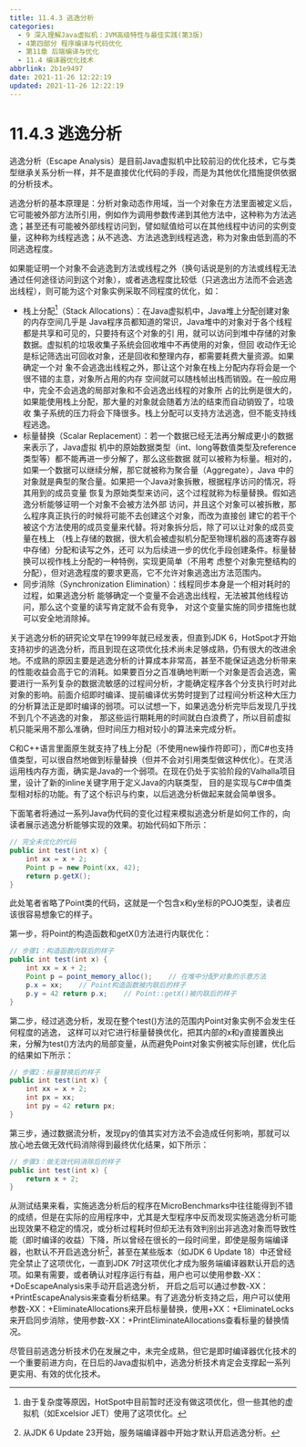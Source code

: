 ```yaml
---
title: 11.4.3 逃逸分析
categories:
  - 9 深入理解Java虛拟机：JVM高级特性与最佳实践(第3版)
  - 4第四部分 程序编译与代码优化
  - 第11章 后端编译与优化
  - 11.4 编译器优化技术
abbrlink: 2b1e9497
date: 2021-11-26 12:22:19
updated: 2021-11-26 12:22:19
---
```

# 11.4.3 逃逸分析
逃逸分析（Escape Analysis）是目前Java虚拟机中比较前沿的优化技术，它与类型继承关系分析一样，并不是直接优化代码的手段，而是为其他优化措施提供依据的分析技术。

逃逸分析的基本原理是：分析对象动态作用域，当一个对象在方法里面被定义后，它可能被外部方法所引用，例如作为调用参数传递到其他方法中，这种称为方法逃逸；甚至还有可能被外部线程访问到，譬如赋值给可以在其他线程中访问的实例变量，这种称为线程逃逸；从不逃逸、方法逃逸到线程逃逸，称为对象由低到高的不同逃逸程度。

如果能证明一个对象不会逃逸到方法或线程之外（换句话说是别的方法或线程无法通过任何途径访问到这个对象），或者逃逸程度比较低（只逃逸出方法而不会逃逸出线程），则可能为这个对象实例采取不同程度的优化，如：

- 栈上分配[^1]（Stack Allocations）：在Java虚拟机中，Java堆上分配创建对象的内存空间几乎是 Java程序员都知道的常识，Java堆中的对象对于各个线程都是共享和可见的，只要持有这个对象的引 用，就可以访问到堆中存储的对象数据。虚拟机的垃圾收集子系统会回收堆中不再使用的对象，但回 收动作无论是标记筛选出可回收对象，还是回收和整理内存，都需要耗费大量资源。如果确定一个对 象不会逃逸出线程之外，那让这个对象在栈上分配内存将会是一个很不错的主意，对象所占用的内存 空间就可以随栈帧出栈而销毁。在一般应用中，完全不会逃逸的局部对象和不会逃逸出线程的对象所 占的比例是很大的，如果能使用栈上分配，那大量的对象就会随着方法的结束而自动销毁了，垃圾收 集子系统的压力将会下降很多。栈上分配可以支持方法逃逸，但不能支持线程逃逸。
- 标量替换（Scalar Replacement）：若一个数据已经无法再分解成更小的数据来表示了，Java虚拟 机中的原始数据类型（int、long等数值类型及reference类型等）都不能再进一步分解了，那么这些数据 就可以被称为标量。相对的，如果一个数据可以继续分解，那它就被称为聚合量（Aggregate），Java 中的对象就是典型的聚合量。如果把一个Java对象拆散，根据程序访问的情况，将其用到的成员变量 恢复为原始类型来访问，这个过程就称为标量替换。假如逃逸分析能够证明一个对象不会被方法外部 访问，并且这个对象可以被拆散，那么程序真正执行的时候将可能不去创建这个对象，而改为直接创 建它的若干个被这个方法使用的成员变量来代替。将对象拆分后，除了可以让对象的成员变量在栈上 （栈上存储的数据，很大机会被虚拟机分配至物理机器的高速寄存器中存储）分配和读写之外，还可 以为后续进一步的优化手段创建条件。标量替换可以视作栈上分配的一种特例，实现更简单（不用考 虑整个对象完整结构的分配），但对逃逸程度的要求更高，它不允许对象逃逸出方法范围内。
- 同步消除（Synchronization Elimination）：线程同步本身是一个相对耗时的过程，如果逃逸分析 能够确定一个变量不会逃逸出线程，无法被其他线程访问，那么这个变量的读写肯定就不会有竞争， 对这个变量实施的同步措施也就可以安全地消除掉。

关于逃逸分析的研究论文早在1999年就已经发表，但直到JDK 6，HotSpot才开始支持初步的逃逸分析，而且到现在这项优化技术尚未足够成熟，仍有很大的改进余地。不成熟的原因主要是逃逸分析的计算成本非常高，甚至不能保证逃逸分析带来的性能收益会高于它的消耗。如果要百分之百准确地判断一个对象是否会逃逸，需要进行一系列复杂的数据流敏感的过程间分析，才能确定程序各个分支执行时对此对象的影响。前面介绍即时编译、提前编译优劣势时提到了过程间分析这种大压力的分析算法正是即时编译的弱项。可以试想一下，如果逃逸分析完毕后发现几乎找不到几个不逃逸的对象， 那这些运行期耗用的时间就白白浪费了，所以目前虚拟机只能采用不那么准确，但时间压力相对较小的算法来完成分析。

C和C++语言里面原生就支持了栈上分配（不使用new操作符即可），而C#也支持值类型，可以很自然地做到标量替换（但并不会对引用类型做这种优化）。在灵活运用栈内存方面，确实是Java的一个弱项。在现在仍处于实验阶段的Valhalla项目里，设计了新的inline关键字用于定义Java的内联类型， 目的是实现与C#中值类型相对标的功能。有了这个标识与约束，以后逃逸分析做起来就会简单很多。

下面笔者将通过一系列Java伪代码的变化过程来模拟逃逸分析是如何工作的，向读者展示逃逸分析能够实现的效果。初始代码如下所示：

```java
// 完全未优化的代码
public int test(int x) {
    int xx = x + 2;
    Point p = new Point(xx, 42);
    return p.getX();
}
```
此处笔者省略了Point类的代码，这就是一个包含x和y坐标的POJO类型，读者应该很容易想象它的样子。

第一步，将Point的构造函数和getX()方法进行内联优化：

```java
// 步骤1：构造函数内联后的样子
public int test(int x) {
    int xx = x + 2;
    Point p = point_memory_alloc();    // 在堆中分配P对象的示意方法
    p.x = xx;    // Point构造函数被内联后的样子
    p.y = 42 return p.x;    // Point::getX()被内联后的样子
}
```

第二步，经过逃逸分析，发现在整个test()方法的范围内Point对象实例不会发生任何程度的逃逸， 这样可以对它进行标量替换优化，把其内部的x和y直接置换出来，分解为test()方法内的局部变量，从而避免Point对象实例被实际创建，优化后的结果如下所示：

```java
// 步骤2：标量替换后的样子
public int test(int x) {
    int xx = x + 2;
    int px = xx;
    int py = 42 return px;
}
```

第三步，通过数据流分析，发现py的值其实对方法不会造成任何影响，那就可以放心地去做无效代码消除得到最终优化结果，如下所示：

```java
// 步骤3：做无效代码消除后的样子
public int test(int x) {
    return x + 2;
}
```
从测试结果来看，实施逃逸分析后的程序在MicroBenchmarks中往往能得到不错的成绩，但是在实际的应用程序中，尤其是大型程序中反而发现实施逃逸分析可能出现效果不稳定的情况，或分析过程耗时但却无法有效判别出非逃逸对象而导致性能（即时编译的收益）下降，所以曾经在很长的一段时间里，即使是服务端编译器，也默认不开启逃逸分析[^2]，甚至在某些版本（如JDK 6 Update 18）中还曾经完全禁止了这项优化，一直到JDK 7时这项优化才成为服务端编译器默认开启的选项。如果有需要，或者确认对程序运行有益，用户也可以使用参数-XX：+DoEscapeAnalysis来手动开启逃逸分析， 开启之后可以通过参数-XX：+PrintEscapeAnalysis来查看分析结果。有了逃逸分析支持之后，用户可以使用参数-XX：+EliminateAllocations来开启标量替换，使用+XX：+EliminateLocks来开启同步消除，使用参数-XX：+PrintEliminateAllocations查看标量的替换情况。

尽管目前逃逸分析技术仍在发展之中，未完全成熟，但它是即时编译器优化技术的一个重要前进方向，在日后的Java虚拟机中，逃逸分析技术肯定会支撑起一系列更实用、有效的优化技术。

[^1]: 由于复杂度等原因，HotSpot中目前暂时还没有做这项优化，但一些其他的虚拟机（如Excelsior JET）使用了这项优化。 
[^2]: 从JDK 6 Update 23开始，服务端编译器中开始才默认开启逃逸分析。
